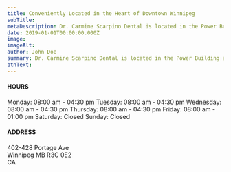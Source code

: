 ```yaml
---
title: Conveniently Located in the Heart of Downtown Winnipeg
subTitle:
metaDescription: Dr. Carmine Scarpino Dental is located in the Power Building at 428 Portage Ave.
date: 2019-01-01T00:00:00.000Z
image:
imageAlt:
author: John Doe
summary: Dr. Carmine Scarpino Dental is located in the Power Building at 428 Portage Ave.
btnText:
---
```


#### HOURS

Monday: 08:00 am - 04:30 pm
Tuesday: 08:00 am - 04:30 pm
Wednesday: 08:00 am - 04:30 pm
Thursday: 08:00 am - 04:30 pm
Friday: 08:00 am - 01:00 pm
Saturday: Closed
Sunday: Closed

#### ADDRESS

402-428 Portage Ave  
Winnipeg MB R3C 0E2  
CA
